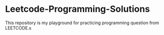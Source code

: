 # Leetcode-Programming-Solutions
 This repository is my playground for practicing programming question from LEETCODE.s
